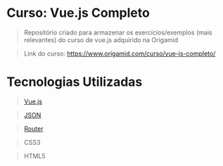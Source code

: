 # Curso: Vue.js Completo

> Repositório criado para armazenar os exercícios/exemplos (mais relevantes) do curso de vue.js adquirido na Origamid

> Link do curso: https://www.origamid.com/curso/vue-js-completo/

# Tecnologias Utilizadas

> [Vue.js](https://vuejs.org/)

> [JSON](https://www.json.org/json-pt.html)

> [Router](https://router.vuejs.org/)

> CSS3

> HTML5

